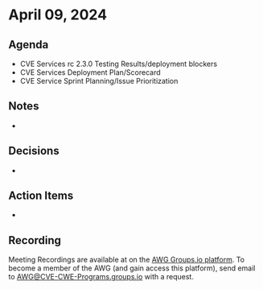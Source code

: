 # April 09, 2024

## Agenda

* CVE Services rc 2.3.0 Testing Results/deployment blockers
* CVE Services Deployment Plan/Scorecard
* CVE Service Sprint Planning/Issue Prioritization

## Notes

*

## Decisions

*

## Action Items

*

## Recording

Meeting Recordings are available at on the [AWG Groups.io platform](https://cve-cwe-programs.groups.io/g/AWG/files/MeetingRecordings).
To become a member of the AWG (and gain access this platform), send email to AWG@CVE-CWE-Programs.groups.io with a request.
